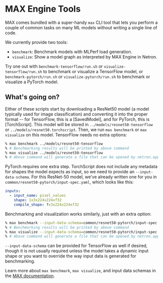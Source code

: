 # MAX Engine Tools

MAX comes bundled with a super-handy `max` CLI tool that lets you perform a
couple of common tasks on many ML models without writing a single line of code.

We currently provide two tools:

- `benchmark`: Benchmark models with MLPerf load generation.
- `visualize`: Show a model graph as interpreted by MAX Engine in Netron.

Try one out with `benchmark-tensorflow/run.sh` or `visualize-tensorflow/run.sh`
to benchmark or visualize a TensorFlow model, or `benchmark-pytorch/run.sh` or
`visualize-pytorch/run.sh` to benchmark or visualize a PyTorch model.

## What's going on?

Either of these scripts start by downloading a ResNet50 model (a
model typically used for image classification) and converting it into the
proper format -- for TensorFlow, this is a [SavedModel], and for PyTorch, this
is [TorchScript].  This model will be stored in
`../models/resnet50-tensorflow` or
`../models/resnet50.torchscript`.  Then, we run `max benchmark`
or `max visualize` on this model.  TensorFlow needs no extra options:

```sh
% max benchmark ../models/resnet50-tensorflow
% # Benchmarking results will be printed by above command
% max visualize ../models/resnet50-tensorflow
% # Above command will generate a file that can be opened by netron.app
```

PyTorch requires one extra step.  TorchScript does not include any metadata for
shapes the model expects as input, so we need to provide an
`--input-data-schema`.  For this ResNet-50 model, we've already written one for
you in `common/resnet50-pytorch/input-spec.yaml`, which looks like this:

```yaml
inputs:
  - input_name: pixel_values
    shape: 1x3x224x224xf32
    compile_shape: ?x3x224x224xf32
```

Benchmarking and visualization works similarly, just with an extra option:

```sh
% max benchmark --input-data-schema=common/resnet50-pytorch/input-spec.yaml ../models/resnet50.torchscript
% # Benchmarking results will be printed by above command
% max visualize --input-data-schema=common/resnet50-pytorch/input-spec.yaml ../models/resnet50.torchscript
% # Above command will generate a file that can be opened by netron.app
```

`--input-data-schema` can be provided for TensorFlow as well if desired, though
it is not usually required unless the model takes a dynamic input shape or you
want to override the way input data is generated for benchmarking.

Learn more about `max benchmark`, `max visualize`, and input data schemas in
the [MAX documentation].

  [MAX documentation]: https://docs.modular.com/engine/
